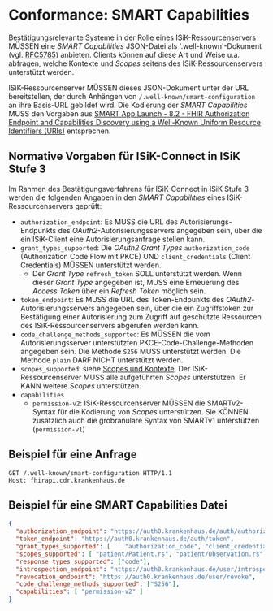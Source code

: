 # Conformance: SMART Capabilities

Bestätigungsrelevante Systeme in der Rolle eines ISiK-Ressourcenservers MÜSSEN eine _SMART Capabilities_ JSON-Datei als '.well-known'-Dokument (vgl. [RFC5785](https://datatracker.ietf.org/doc/html/rfc5785)) anbieten. Clients können auf diese Art und Weise u.a. abfragen, welche Kontexte und _Scopes_ seitens des ISiK-Ressourcenservers unterstützt werden.

ISiK-Ressourcenserver MÜSSEN dieses JSON-Dokument unter der URL bereitstellen, der durch Anhängen von ```/.well-known/smart-configuration``` an ihre Basis-URL gebildet wird. Die Kodierung der _SMART Capabilities_ MUSS den Vorgaben aus [SMART App Launch - 8.2 - FHIR Authorization Endpoint and Capabilities Discovery using a Well-Known Uniform Resource Identifiers (URIs)](https://hl7.org/fhir/smart-app-launch/STU2/conformance.html#using-well-known) entsprechen. 

## Normative Vorgaben für ISiK-Connect in ISiK Stufe 3

Im Rahmen des Bestätigungsverfahrens für ISiK-Connect in ISiK Stufe 3 werden die folgenden Angaben in den _SMART Capabilities_ eines ISiK-Ressourcenservers geprüft:

* ```authorization_endpoint```: Es MUSS die URL des Autorisierungs-Endpunkts des _OAuth2_-Autorisierungsservers angegeben sein, über die ein ISiK-Client eine Autorisierungsanfrage stellen kann.
* ```grant_types_supported```: Die _OAuth2 Grant Types_ ```authorization_code``` (Authorization Code Flow mit PKCE) UND ```client_credentials``` (Client Credentials) MÜSSEN unterstützt werden.  
  * Der _Grant Type_ ```refresh_token``` SOLL unterstützt werden. Wenn dieser _Grant Type_ angegeben ist, MUSS eine Erneuerung des _Access Token_ über ein _Refresh Token_ möglich sein.
* ```token_endpoint```: Es MUSS die URL des Token-Endpunkts des _OAuth2_-Autorisierungsservers angegeben sein, über die ein Zugriffstoken zur Bestätigung einer Autorisierung zum Zugriff auf geschützte Ressourcen des ISiK-Ressourcenservers abgerufen werden kann.
* ```code_challenge_methods_supported```: Es MÜSSEN die vom Autorisierungsserver unterstützten PKCE-Code-Challenge-Methoden angegeben sein. Die Methode ```S256``` MUSS unterstützt werden. Die Methode ```plain``` DARF NICHT unterstützt werden.
* ```scopes_supported```: siehe [Scopes und Kontexte](ConformanceScopesKontexte.md). Der ISiK-Ressourcenserver MUSS alle aufgeführten _Scopes_ unterstützen. Er KANN weitere _Scopes_ unterstützen. 
* ```capabilities```
  * ```permission-v2```: ISiK-Ressourcenserver MÜSSEN die SMARTv2-Syntax für die Kodierung von _Scopes_ unterstützen. Sie KÖNNEN zusätzlich auch die grobranulare Syntax von SMARTv1 unterstützen (```permission-v1```)

## Beispiel für eine Anfrage

``` 
GET /.well-known/smart-configuration HTTP/1.1
Host: fhirapi.cdr.krankenhaus.de
```

## Beispiel für eine SMART Capabilities Datei

``` JSON
{
  "authorization_endpoint": "https://auth0.krankenhaus.de/auth/authorize",
  "token_endpoint": "https://auth0.krankenhaus.de/auth/token",
  "grant_types_supported": [    "authorization_code", "client_credentials"  ],
  "scopes_supported": [ "patient/Patient.rs", "patient/Observation.rs", "patient/Condition.rs" ],
  "response_types_supported": ["code"],
  "introspection_endpoint": "https://auth0.krankenhaus.de/user/introspect",
  "revocation_endpoint": "https://auth0.krankenhaus.de/user/revoke",
  "code_challenge_methods_supported": ["S256"],
  "capabilities": [ "permission-v2" ]
}
```
